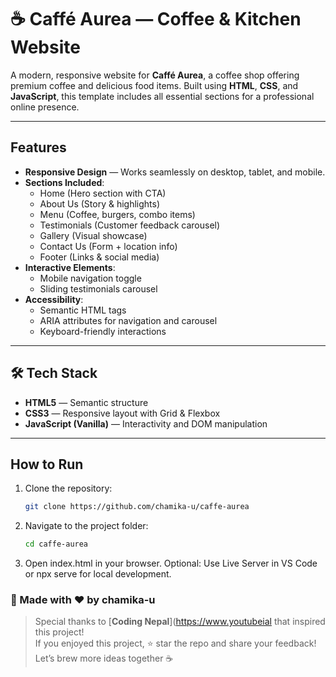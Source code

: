 # ☕ Caffé Aurea — Coffee & Kitchen Website

A modern, responsive website for **Caffé Aurea**, a coffee shop offering premium coffee and delicious food items. Built using **HTML**, **CSS**, and **JavaScript**, this template includes all essential sections for a professional online presence.

---

## Features

- **Responsive Design** — Works seamlessly on desktop, tablet, and mobile.
- **Sections Included**:
  - Home (Hero section with CTA)
  - About Us (Story & highlights)
  - Menu (Coffee, burgers, combo items)
  - Testimonials (Customer feedback carousel)
  - Gallery (Visual showcase)
  - Contact Us (Form + location info)
  - Footer (Links & social media)
- **Interactive Elements**:
  - Mobile navigation toggle
  - Sliding testimonials carousel
- **Accessibility**:
  - Semantic HTML tags
  - ARIA attributes for navigation and carousel
  - Keyboard-friendly interactions

---

## 🛠 Tech Stack

- **HTML5** — Semantic structure
- **CSS3** — Responsive layout with Grid & Flexbox
- **JavaScript (Vanilla)** — Interactivity and DOM manipulation

---

## How to Run

1. Clone the repository:
   ```bash
   git clone https://github.com/chamika-u/caffe-aurea
   ```

2. Navigate to the project folder:
    ```bash
    cd caffe-aurea
    ```

3. Open index.html in your browser.
    Optional: Use Live Server in VS Code or npx serve for local development.



### 👋 Made with ❤️ by **chamika-u**

> Special thanks to [**Coding Nepal**](https://www.youtubeial that inspired this project!  
> If you enjoyed this project, ⭐ star the repo and share your feedback!  
> Let’s brew more ideas together ☕



